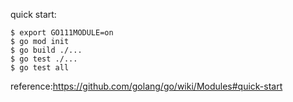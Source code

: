 quick start:

```
$ export GO111MODULE=on   
$ go mod init
$ go build ./...
$ go test ./...
$ go test all

```


reference:https://github.com/golang/go/wiki/Modules#quick-start
